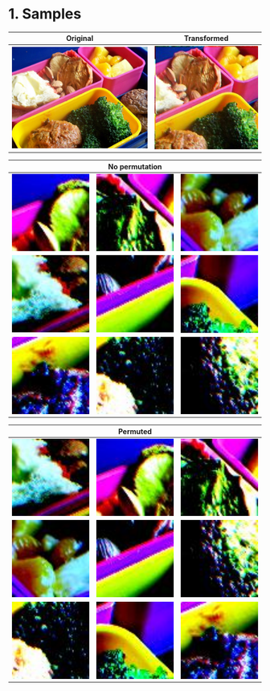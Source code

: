 # 1. Samples

|Original|Transformed|
|-|-|
|<img src="https://raw.githubusercontent.com/KimRass/Mehdi-Noroozi-et-al.-2016/refs/heads/main/samples/ori.jpg" width="350">|<img src="https://raw.githubusercontent.com/KimRass/Mehdi-Noroozi-et-al.-2016/refs/heads/main/samples/transformed.jpg" width="250">|
<table>
    <thead>
        <tr>
            <th colspan="3">No permutation</th>
        </tr>
    </thead>
    <tbody>
        <tr>
            <td><img src="https://raw.githubusercontent.com/KimRass/Mehdi-Noroozi-et-al.-2016/refs/heads/main/samples/tile1.jpg" width="200"></td>
            <td><img src="https://raw.githubusercontent.com/KimRass/Mehdi-Noroozi-et-al.-2016/refs/heads/main/samples/tile2.jpg" width="200"></td>
            <td><img src="https://raw.githubusercontent.com/KimRass/Mehdi-Noroozi-et-al.-2016/refs/heads/main/samples/tile3.jpg" width="200"></td>
        </tr>
        <tr>
            <td><img src="https://raw.githubusercontent.com/KimRass/Mehdi-Noroozi-et-al.-2016/refs/heads/main/samples/tile0.jpg" width="200"></td>
            <td><img src="https://raw.githubusercontent.com/KimRass/Mehdi-Noroozi-et-al.-2016/refs/heads/main/samples/tile4.jpg" width="200"></td>
            <td><img src="https://raw.githubusercontent.com/KimRass/Mehdi-Noroozi-et-al.-2016/refs/heads/main/samples/tile7.jpg" width="200"></td>
        </tr>
        <tr>
            <td><img src="https://raw.githubusercontent.com/KimRass/Mehdi-Noroozi-et-al.-2016/refs/heads/main/samples/tile8.jpg" width="200"></td>
            <td><img src="https://raw.githubusercontent.com/KimRass/Mehdi-Noroozi-et-al.-2016/refs/heads/main/samples/tile6.jpg" width="200"></td>
            <td><img src="https://raw.githubusercontent.com/KimRass/Mehdi-Noroozi-et-al.-2016/refs/heads/main/samples/tile5.jpg" width="200"></td>
        </tr>
    </tbody>
</table>
<table>
    <thead>
        <tr>
            <th colspan="3">Permuted</th>
        </tr>
    </thead>
    <tbody>
        <tr>
            <td><img src="https://raw.githubusercontent.com/KimRass/Mehdi-Noroozi-et-al.-2016/refs/heads/main/samples/tile0.jpg" width="200"></td>
            <td><img src="https://raw.githubusercontent.com/KimRass/Mehdi-Noroozi-et-al.-2016/refs/heads/main/samples/tile1.jpg" width="200"></td>
            <td><img src="https://raw.githubusercontent.com/KimRass/Mehdi-Noroozi-et-al.-2016/refs/heads/main/samples/tile2.jpg" width="200"></td>
        </tr>
        <tr>
            <td><img src="https://raw.githubusercontent.com/KimRass/Mehdi-Noroozi-et-al.-2016/refs/heads/main/samples/tile3.jpg" width="200"></td>
            <td><img src="https://raw.githubusercontent.com/KimRass/Mehdi-Noroozi-et-al.-2016/refs/heads/main/samples/tile4.jpg" width="200"></td>
            <td><img src="https://raw.githubusercontent.com/KimRass/Mehdi-Noroozi-et-al.-2016/refs/heads/main/samples/tile5.jpg" width="200"></td>
        </tr>
        <tr>
            <td><img src="https://raw.githubusercontent.com/KimRass/Mehdi-Noroozi-et-al.-2016/refs/heads/main/samples/tile6.jpg" width="200"></td>
            <td><img src="https://raw.githubusercontent.com/KimRass/Mehdi-Noroozi-et-al.-2016/refs/heads/main/samples/tile7.jpg" width="200"></td>
            <td><img src="https://raw.githubusercontent.com/KimRass/Mehdi-Noroozi-et-al.-2016/refs/heads/main/samples/tile8.jpg" width="200"></td>
        </tr>
    </tbody>
</table>